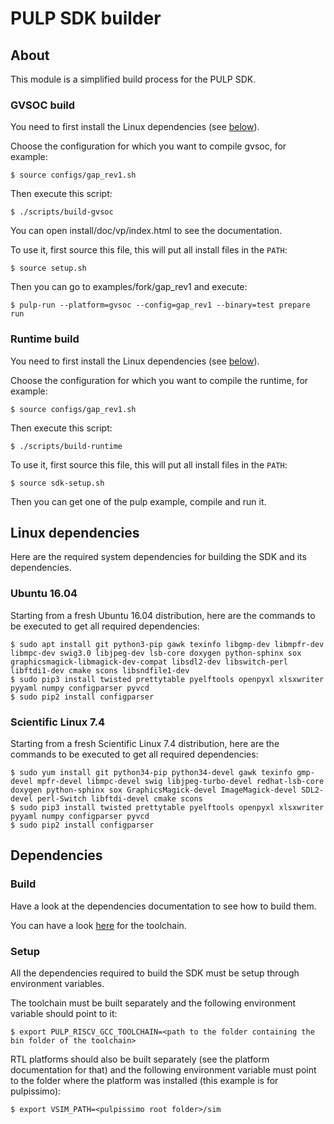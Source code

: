 # PULP SDK builder


## About

This module is a simplified build process for the PULP SDK.

### GVSOC build

You need to first install the Linux dependencies (see [below](#dependencies)).

Choose the configuration for which you want to compile gvsoc, for example:

    $ source configs/gap_rev1.sh

Then execute this script:

    $ ./scripts/build-gvsoc

You can open install/doc/vp/index.html to see the documentation.

To use it, first source this file, this will put all install files in the `PATH`:

    $ source setup.sh

Then you can go to examples/fork/gap_rev1 and execute:

    $ pulp-run --platform=gvsoc --config=gap_rev1 --binary=test prepare run

### Runtime build

You need to first install the Linux dependencies (see [below](#dependencies)).

Choose the configuration for which you want to compile the runtime, for example:

    $ source configs/gap_rev1.sh

Then execute this script:

    $ ./scripts/build-runtime

To use it, first source this file, this will put all install files in the `PATH`:

    $ source sdk-setup.sh

Then you can get one of the pulp example, compile and run it.


## Linux dependencies

Here are the required system dependencies for building the SDK and its dependencies.

### Ubuntu 16.04

Starting from a fresh Ubuntu 16.04 distribution, here are the commands to be executed to get all required dependencies:

    $ sudo apt install git python3-pip gawk texinfo libgmp-dev libmpfr-dev libmpc-dev swig3.0 libjpeg-dev lsb-core doxygen python-sphinx sox graphicsmagick-libmagick-dev-compat libsdl2-dev libswitch-perl libftdi1-dev cmake scons libsndfile1-dev
    $ sudo pip3 install twisted prettytable pyelftools openpyxl xlsxwriter pyyaml numpy configparser pyvcd
    $ sudo pip2 install configparser

### Scientific Linux 7.4

Starting from a fresh Scientific Linux 7.4 distribution, here are the commands to be executed to get all required dependencies:

    $ sudo yum install git python34-pip python34-devel gawk texinfo gmp-devel mpfr-devel libmpc-devel swig libjpeg-turbo-devel redhat-lsb-core doxygen python-sphinx sox GraphicsMagick-devel ImageMagick-devel SDL2-devel perl-Switch libftdi-devel cmake scons
    $ sudo pip3 install twisted prettytable pyelftools openpyxl xlsxwriter pyyaml numpy configparser pyvcd
    $ sudo pip2 install configparser

## Dependencies

### Build

Have a look at the dependencies documentation to see how to build them.

You can have a look [here](https://github.com/pulp-platform/pulp-riscv-gnu-toolchain.git) for the toolchain.

### Setup

All the dependencies required to build the SDK must be setup through environment variables.

The toolchain must be built separately and the following environment variable should 
point to it:

    $ export PULP_RISCV_GCC_TOOLCHAIN=<path to the folder containing the bin folder of the toolchain>

RTL platforms should also be built separately (see the platform documentation for that) and the following
environment variable must point to the folder where the platform was installed (this example is for pulpissimo):

    $ export VSIM_PATH=<pulpissimo root folder>/sim

